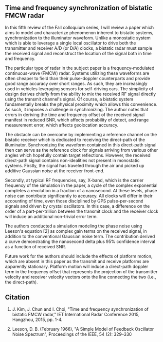 ## Time and frequency synchronization of bistatic FMCW radar

In this fifth review of the Fall colloquium series, I will review a paper which aims to model and characterize phenomenon inherent to bistatic systems, synchronization to the illuminator waveform. Unlike a monostatic system which is able to leverage a single local oscillator to drive both the transmitter and receiver A/D (or D/A) clocks, a bistatic radar must sample the received signal and reconstruct the location of the signal both in time and frequency.

The particular type of radar in the subject paper is a frequency-modulated continuous-wave (FMCW) radar. Systems utilizing these waveforms are often cheaper to field than their pulse-doppler counterparts and provide good range accuracy over short ranges. As such, they are increasingly used in vehicles leveraging sensors for self-driving cars. The simplicity of design derives chiefly from the ability to mix the received RF signal directly using the transmit channel's signal. Of course, a bistatic system fundamentally breaks the physical proximity which allows this convenience. As such, it imposes a challenge in synchronizing. The author notes that errors in deriving the time and frequency offset of the received signal manifest in reduced SNR, which affects probability of detect, and range measurement error, which affects geolocation accuracy.

The obstacle can be overcome by implementing a reference channel on the bistatic receiver which is dedicated to receiving the direct-path of the illuminator. Synchronizing the waveform contained in this direct-path signal then can serve as the reference clock for signals arriving from various other angles which hopefully contain target reflections. However, the received direct-path signal contains non-idealities not present in monostatic systems. Firstly, the signal has traveled through the air and picked up additive Gaussian noise at the receiver front-end.

Secondly, at typical RF frequencies, say, X-band, which is the carrier frequency of the simulation in the paper, a cycle of the complex exponential completes a revolution in a fraction of a nanosecond. At these levels, phase noise can contribute significantly to accuracy. All clocks will differ in their accounting of time, even those disciplined by GPS pulse-per-second signals and driven by crystal oscillators. In this case, a difference on the order of a part-per-trillion between the transmit clock and the receiver clock will induce an additional non-trivial error term.

The authors conducted a simulation modeling the phase noise using Leeson's equation [2] as complex gain terms on the received signal, in addition to the conventional Gaussian noise term. The contribution derived a curve demonstrating the nanosecond delta plus 95% confidence interval as a function of received SNR.

Future work for the authors should include the effects of platform motion, which are absent in this paper as the transmit and receive platforms are apparently stationary. Platform motion will induce a direct-path doppler term in the frequency offset that represents the projection of the transmitter velocity and receiver velocity vectors onto the line connecting the two (i.e., the direct-path).

## Citation
1. J. Kim, J. Chun and I. Choi, "Time and frequency synchronization of bistatic FMCW radar," IET International Radar Conference 2015, Hangzhou, 2015, pp. 1-4.

2. Leeson, D. B. (February 1966), "A Simple Model of Feedback Oscillator Noise Spectrum", Proceedings of the IEEE, 54 (2): 329–330



